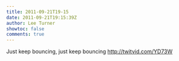 ```yaml
---
title: 2011-09-21T19-15
date: 2011-09-21T19:15:39Z
author: Lee Turner
showtoc: false
comments: true
---
```


Just keep bouncing, just keep bouncing  http://twitvid.com/YD73W

